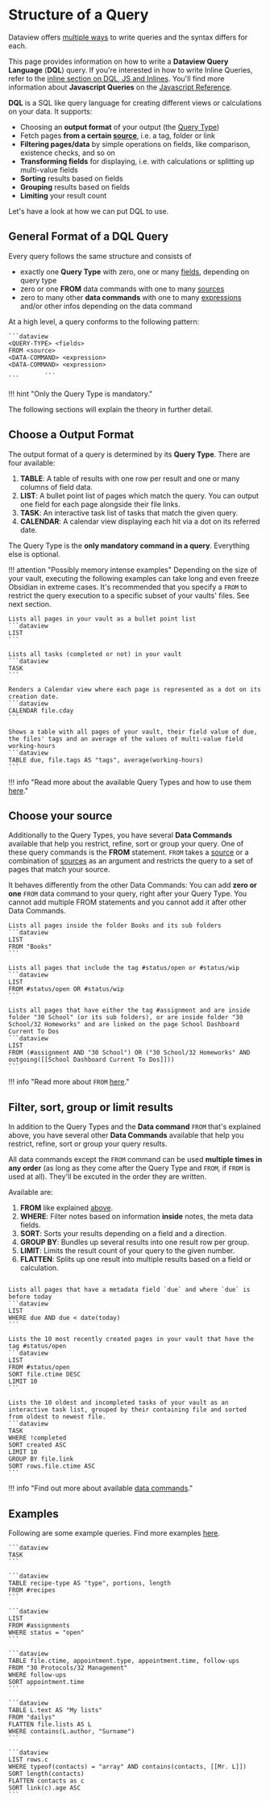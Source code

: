 # Structure of a Query

Dataview offers [multiple ways](dql-js-inline.md) to write queries and the syntax differs for each.

This page provides information on how to write a **Dataview Query Language** (**DQL**) query. If you're interested in how to write Inline Queries, refer to the [inline section on DQL, JS and Inlines](dql-js-inline.md#inline-dql). You'll find more information about **Javascript Queries** on the [Javascript Reference](../api/intro.md).

**DQL** is a SQL like query language for creating different views or calculations on your data. It
supports:

- Choosing an **output format** of your output (the [Query Type](./query-types.md))
- Fetch pages **from a certain [source](../reference/sources.md)**, i.e. a tag, folder or link
- **Filtering pages/data** by simple operations on fields, like comparison, existence checks, and so on
- **Transforming fields** for displaying, i.e. with calculations or splitting up multi-value fields
- **Sorting** results based on fields
- **Grouping** results based on fields
- **Limiting** your result count

Let's have a look at how we can put DQL to use.

## General Format of a DQL Query

Every query follows the same structure and consists of

- exactly one **Query Type** with zero, one or many [fields](../annotation/add-metadata.md), depending on query type
- zero or one **FROM** data commands with one to many [sources](../reference/sources.md)
- zero to many other **data commands** with one to many [expressions](../reference/expressions.md) and/or other infos depending on the data command 

At a high level, a query conforms to the following pattern:

~~~
```dataview
<QUERY-TYPE> <fields>
FROM <source>
<DATA-COMMAND> <expression>
<DATA-COMMAND> <expression>
          ...
```
~~~

!!! hint "Only the Query Type is mandatory."

The following sections will explain the theory in further detail.

## Choose a Output Format

The output format of a query is determined by its **Query Type**. There are four available:

1. **TABLE**: A table of results with one row per result and one or many columns of field data.
2. **LIST**: A bullet point list of pages which match the query. You can output one field for each page alongside their file links.
3. **TASK**: An interactive task list of tasks that match the given query.
4. **CALENDAR**: A calendar view displaying each hit via a dot on its referred date.

The Query Type is the **only mandatory command in a query**. Everything else is optional.

!!! attention "Possibly memory intense examples"
    Depending on the size of your vault, executing the following examples can take long and even freeze Obsidian in extreme cases. It's recommended that you specify a `FROM` to restrict the query execution to a specific subset of your vaults' files. See next section.  

~~~
Lists all pages in your vault as a bullet point list
```dataview
LIST
```

Lists all tasks (completed or not) in your vault
```dataview
TASK
```

Renders a Calendar view where each page is represented as a dot on its creation date.
```dataview
CALENDAR file.cday
```

Shows a table with all pages of your vault, their field value of due, the files' tags and an average of the values of multi-value field working-hours
```dataview
TABLE due, file.tags AS "tags", average(working-hours)
```
~~~

!!! info "Read more about the available Query Types and how to use them [here](./query-types.md)."

## Choose your source

Additionally to the Query Types, you have several **Data Commands** available that help you restrict, refine, sort or group your query. One of these query commands is the **FROM** statement. `FROM` takes a [source](../../reference/sources) or a combination of [sources](../../reference/sources) as an argument and restricts the query to a set of pages that match your source.

It behaves differently from the other Data Commands: You can add **zero or one** `FROM` data command to your query, right after your Query Type. You cannot add multiple FROM statements and you cannot add it after other Data Commands.

~~~
Lists all pages inside the folder Books and its sub folders
```dataview
LIST
FROM "Books"
```

Lists all pages that include the tag #status/open or #status/wip
```dataview
LIST
FROM #status/open OR #status/wip
```

Lists all pages that have either the tag #assignment and are inside folder "30 School" (or its sub folders), or are inside folder "30 School/32 Homeworks" and are linked on the page School Dashboard Current To Dos
```dataview
LIST
FROM (#assignment AND "30 School") OR ("30 School/32 Homeworks" AND outgoing([[School Dashboard Current To Dos]]))
```

~~~

!!! info "Read more about `FROM` [here](./data-commands.md#from)."

## Filter, sort, group or limit results

In addition to the Query Types and the **Data command** `FROM` that's explained above, you have several other **Data Commands** available that help you restrict, refine, sort or group your query results. 

All data commands except the `FROM` command can be used **multiple times in any order** (as long as they come after the Query Type and `FROM`, if `FROM` is used at all). They'll be excuted in the order they are written.

Available are:

1. **FROM** like explained [above](#choose-your-source).
2. **WHERE**: Filter notes based on information **inside** notes, the meta data fields.
3. **SORT**: Sorts your results depending on a field and a direction.
4. **GROUP BY**: Bundles up several results into one result row per group.
5. **LIMIT**: Limits the result count of your query to the given number.
6. **FLATTEN**: Splits up one result into multiple results based on a field or calculation.

~~~

Lists all pages that have a metadata field `due` and where `due` is before today
```dataview
LIST
WHERE due AND due < date(today)
```

Lists the 10 most recently created pages in your vault that have the tag #status/open
```dataview
LIST
FROM #status/open
SORT file.ctime DESC
LIMIT 10
```

Lists the 10 oldest and incompleted tasks of your vault as an interactive task list, grouped by their containing file and sorted from oldest to newest file.
```dataview
TASK
WHERE !completed
SORT created ASC
LIMIT 10
GROUP BY file.link
SORT rows.file.ctime ASC
```

~~~

!!! info "Find out more about available [data commands](./data-commands.md)."

## Examples

Following are some example queries. Find more examples [here](../resources/examples.md).

~~~
```dataview
TASK
```
~~~

~~~
```dataview
TABLE recipe-type AS "type", portions, length
FROM #recipes
```
~~~

~~~
```dataview
LIST
FROM #assignments
WHERE status = "open"
```
~~~

~~~
```dataview
TABLE file.ctime, appointment.type, appointment.time, follow-ups
FROM "30 Protocols/32 Management"
WHERE follow-ups
SORT appointment.time
```
~~~

~~~
```dataview
TABLE L.text AS "My lists"
FROM "dailys"
FLATTEN file.lists AS L
WHERE contains(L.author, "Surname")
```
~~~

~~~
```dataview
LIST rows.c
WHERE typeof(contacts) = "array" AND contains(contacts, [[Mr. L]])
SORT length(contacts)
FLATTEN contacts as c
SORT link(c).age ASC
```
~~~
